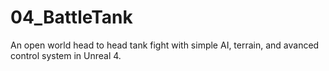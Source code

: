 # 04_BattleTank
An open world head to head tank fight with simple AI, terrain, and avanced control system in Unreal 4.
